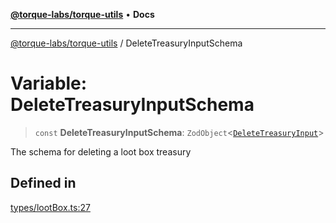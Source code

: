 [**@torque-labs/torque-utils**](../README.md) • **Docs**

***

[@torque-labs/torque-utils](../README.md) / DeleteTreasuryInputSchema

# Variable: DeleteTreasuryInputSchema

> `const` **DeleteTreasuryInputSchema**: `ZodObject`\<[`DeleteTreasuryInput`](../type-aliases/DeleteTreasuryInput.md)\>

The schema for deleting a loot box treasury

## Defined in

[types/lootBox.ts:27](https://github.com/torque-labs/torque-utils/blob/c76fb4101d477d1e8e6fb4f5de7a277964527c27/types/lootBox.ts#L27)
